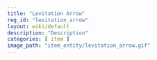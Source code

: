 ```yaml
---
title: "Levitation Arrow"
reg_id: "levitation_arrow"
layout: wiki/default
description: "Description"
categories: [ item ]
image_path: "item_entity/levitation_arrow.gif"
---
```

